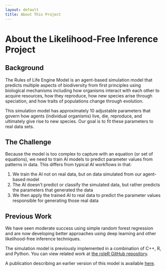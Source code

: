 ```yaml
---
layout: default
title: About This Project
---
```


# About the Likelihood-Free Inference Project

## Background

The Rules of Life Engine Model is an agent-based simulation model that predicts multiple aspects of biodiversity from first principles using biological mechanisms including how organisms interact with each other to acquire resources, how they reproduce, how new species arise through speciation, and how traits of populations change through evolution.

This simulation model has approximately 10 adjustable parameters that govern how agents (individual organisms) live, die, reproduce, and ultimately give rise to new species. Our goal is to fit these parameters to real data sets.

## The Challenge

Because the model is too complex to capture with an equation (or set of equations), we need to train AI models to predict parameter values from patterns in data. This differs from typical AI workflows in that:

1. We train the AI not on real data, but on data simulated from our agent-based model
2. The AI doesn't predict or classify the simulated data, but rather predicts the parameters that generated the data
3. We then apply the trained AI to real data to predict the parameter values responsible for generating those real data

## Previous Work

We have seen moderate success using simple random forest regression and are now developing better approaches using deep learning and other likelihood-free inference techniques.

The simulation model is previously implemented in a combination of C++, R, and Python. You can view related work at [the roleR GitHub repository](https://github.com/role-model/roleR).

A publication describing an earlier version of this model is available [here](https://onlinelibrary.wiley.com/doi/full/10.1111/1755-0998.13514).